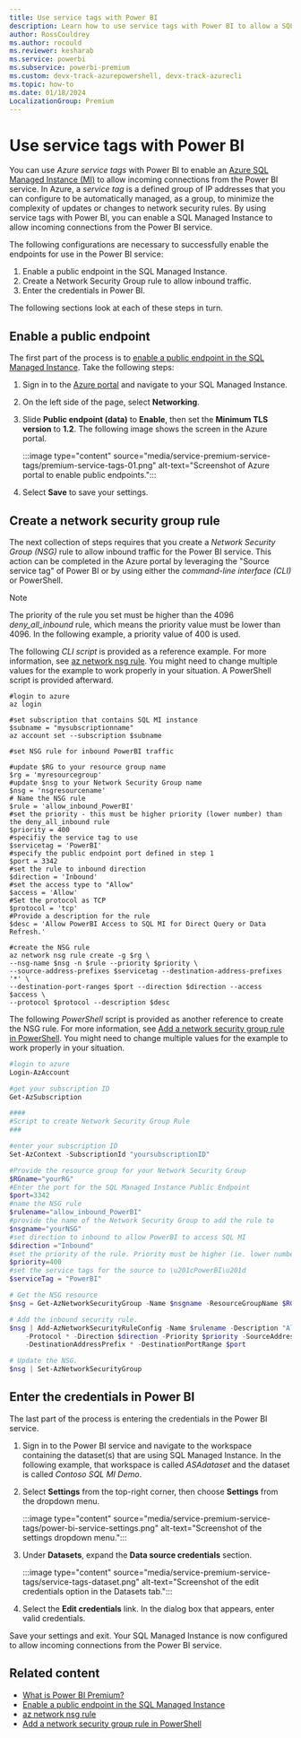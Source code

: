 ```yaml
---
title: Use service tags with Power BI
description: Learn how to use service tags with Power BI to allow a SQL Managed Instance to accept connections from the Power BI service.
author: RossCouldrey
ms.author: rocould
ms.reviewer: kesharab
ms.service: powerbi
ms.subservice: powerbi-premium
ms.custom: devx-track-azurepowershell, devx-track-azurecli
ms.topic: how-to
ms.date: 01/18/2024
LocalizationGroup: Premium
---
```


# Use service tags with Power BI

You can use *Azure service tags* with Power BI to enable an [Azure SQL Managed Instance (MI)](/azure/azure-sql/managed-instance/sql-managed-instance-paas-overview) to allow incoming connections from the Power BI service. In Azure, a *service tag* is a defined group of IP addresses that you can configure to be automatically managed, as a group, to minimize the complexity of updates or changes to network security rules. By using service tags with Power BI, you can enable a SQL Managed Instance to allow incoming connections from the Power BI service.

The following configurations are necessary to successfully enable the endpoints for use in the Power BI service:

1. Enable a public endpoint in the SQL Managed Instance.
2. Create a Network Security Group rule to allow inbound traffic.
3. Enter the credentials in Power BI.

The following sections look at each of these steps in turn.

## Enable a public endpoint

The first part of the process is to [enable a public endpoint in the SQL Managed Instance](/azure/azure-sql/managed-instance/public-endpoint-configure). Take the following steps:

1. Sign in to the [Azure portal](https://portal.azure.com) and navigate to your SQL Managed Instance.
2. On the left side of the page, select **Networking**.
3. Slide **Public endpoint (data)** to **Enable**, then set the **Minimum TLS version** to **1.2**. The following image shows the screen in the Azure portal.

    :::image type="content" source="media/service-premium-service-tags/premium-service-tags-01.png" alt-text="Screenshot of Azure portal to enable public endpoints.":::

4. Select **Save** to save your settings.

## Create a network security group rule

The next collection of steps requires that you create a *Network Security Group (NSG)* rule to allow inbound traffic for the Power BI service. This action can be completed in the Azure portal by leveraging the "Source service tag" of Power BI or by using either the *command-line interface (CLI)* or PowerShell. 

> [!NOTE]
> The priority of the rule you set must be higher than the 4096 *deny_all_inbound* rule, which means the priority value must be lower than 4096. In the following example, a priority value of 400 is used.

The following *CLI script* is provided as a reference example. For more information, see [az network nsg rule](/cli/azure/network/nsg/rule). You might need to change multiple values for the example to work properly in your situation. A PowerShell script is provided afterward. 

```azurecli
#login to azure
az login

#set subscription that contains SQL MI instance
$subname = "mysubscriptionname"
az account set --subscription $subname

#set NSG rule for inbound PowerBI traffic

#update $RG to your resource group name
$rg = 'myresourcegroup'
#update $nsg to your Network Security Group name
$nsg = 'nsgresourcename'
# Name the NSG rule
$rule = 'allow_inbound_PowerBI'
#set the priority - this must be higher priority (lower number) than the deny_all_inbound rule
$priority = 400
#specifiy the service tag to use
$servicetag = 'PowerBI'
#specify the public endpoint port defined in step 1
$port = 3342
#set the rule to inbound direction
$direction = 'Inbound'
#set the access type to "Allow"
$access = 'Allow'
#Set the protocol as TCP
$protocol = 'tcp'
#Provide a description for the rule
$desc = 'Allow PowerBI Access to SQL MI for Direct Query or Data Refresh.'
 
#create the NSG rule
az network nsg rule create -g $rg \
--nsg-name $nsg -n $rule --priority $priority \
--source-address-prefixes $servicetag --destination-address-prefixes '*' \
--destination-port-ranges $port --direction $direction --access $access \
--protocol $protocol --description $desc
```

The following *PowerShell* script is provided as another reference to create the NSG rule. For more information, see [Add a network security group rule in PowerShell](/azure/service-fabric/scripts/service-fabric-powershell-add-nsg-rule). You might need to change multiple values for the example to work properly in your situation. 

```powershell
#login to azure
Login-AzAccount

#get your subscription ID
Get-AzSubscription

####
#Script to create Network Security Group Rule
###

#enter your subscription ID
Set-AzContext -SubscriptionId "yoursubscriptionID" 

#Provide the resource group for your Network Security Group
$RGname="yourRG"
#Enter the port for the SQL Managed Instance Public Endpoint
$port=3342
#name the NSG rule
$rulename="allow_inbound_PowerBI"
#provide the name of the Network Security Group to add the rule to
$nsgname="yourNSG"
#set direction to inbound to allow PowerBI to access SQL MI
$direction ="Inbound"
#set the priority of the rule. Priority must be higher (ie. lower number) than the deny_all_inbound (4096)
$priority=400
#set the service tags for the source to \u201cPowerBI\u201d
$serviceTag = "PowerBI"

# Get the NSG resource
$nsg = Get-AzNetworkSecurityGroup -Name $nsgname -ResourceGroupName $RGname

# Add the inbound security rule.
$nsg | Add-AzNetworkSecurityRuleConfig -Name $rulename -Description "Allow app port" -Access Allow `
    -Protocol * -Direction $direction -Priority $priority -SourceAddressPrefix $serviceTag -SourcePortRange * `
    -DestinationAddressPrefix * -DestinationPortRange $port

# Update the NSG.
$nsg | Set-AzNetworkSecurityGroup 

```

## Enter the credentials in Power BI

The last part of the process is entering the credentials in the Power BI service. 

1. Sign in to the Power BI service and navigate to the workspace containing the dataset(s) that are using SQL Managed Instance. In the following example, that workspace is called *ASAdataset* and the dataset is called *Contoso SQL MI Demo*.

2. Select **Settings** from the top-right corner, then choose **Settings** from the dropdown menu.

    :::image type="content" source="media/service-premium-service-tags/power-bi-service-settings.png" alt-text="Screenshot of the settings dropdown menu.":::

3. Under **Datasets**, expand the **Data source credentials** section.

    :::image type="content" source="media/service-premium-service-tags/service-tags-dataset.png" alt-text="Screenshot of the edit credentials option in the Datasets tab.":::

4. Select the **Edit credentials** link. In the dialog box that appears, enter valid credentials.

Save your settings and exit. Your SQL Managed Instance is now configured to allow incoming connections from the Power BI service.

## Related content

* [What is Power BI Premium?](service-premium-what-is.md)
* [Enable a public endpoint in the SQL Managed Instance](/azure/azure-sql/managed-instance/public-endpoint-configure)
* [az network nsg rule](/cli/azure/network/nsg/rule)
* [Add a network security group rule in PowerShell](/azure/service-fabric/scripts/service-fabric-powershell-add-nsg-rule)

